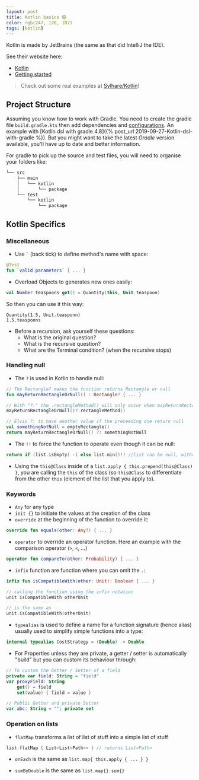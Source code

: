 ```yaml
---
layout: post
title: Kotlin basics ㉿
color: rgb(247, 120, 107)
tags: [kotlin]
---
```


Kotlin is made by JetBrains (the same as that did IntelliJ the IDE).

See their website here:
  - [Kotlin](https://kotlinlang.org/)
  - [Getting started](https://kotlinlang.org/docs/tutorials/getting-started.html)
  
> Check out some real examples at [Sylhare/Kotlin](https://github.com/sylhare/Kotlin)!

## Project Structure

Assuming you know how to work with Gradle.
You need to create the gradle file `build.gradle.kts` then add dependencies and [configurations]((https://kotlinlang.org/docs/reference/using-gradle.html)).
An example with [Kotlin dsl with gradle 4.8]({% post_url 2019-09-27-Kotlin-dsl-with-gradle %}).
But you might want to take the latest _Gradle_ version available, you'll have up to date and better information.

For gradle to pick up the source and test files, you will need to organise your folders like:

```bash
└── src
    ├── main
    │   └── kotlin
    │       └── package
    └── test
        └── kotlin
            └── package

```

## Kotlin Specifics

### Miscellaneous

- Use ``` ` ``` (back tick) to define method's name with space:

```kotlin
@Test
fun `valid parameters` { ... }
```

- Overload Objects to generates new ones easily:

```kotlin
val Number.teaspoons get() = Quantity(this, Unit.teaspoon)
```

So then you can use it this way:

```
Quantity(1.5, Unit.teasponn) 
1.5.teaspoons
```

- Before a recursion, ask yourself these questions:
	- What is the original question?
	- What is the recursive question?
	- What are the Terminal condition? (when the recursive stops)

### Handling null

- The `?` is used in Kotlin to handle null:

```kotlin
// The Rectangle? makes the function returns Rectangle or null
fun mayReturnRectangleOrNull() : Rectangle? { ... }

// With "?." the .rectangleMethod() will only occur when mayReturnRectangleOrNull() returns a rectangle
mayReturnRectangleOrNull()?.rectangleMethod() 

// Elvis ?: to have another value if the preceeding one return null
val somethingNotNull = emptyRectangle()
return mayReturnRectangleOrNull() ?: somethingNotNull 
```

- The `!!` to force the function to operate even though it can be null:

```kotlin
return if (list.isEmpty) -1 else list.min()!! //list can be null, without !! it would complain, but can still return null
```

- Using the `this@Class` inside of a `list.apply { this.prepend(this@Class) }`, you are calling the `this` of the class (so `this@Class` to differentiate from the other `this` (element of the list that you apply to).


### Keywords

- `Any` for any type
- `init {}` to initiate the values at the creation of the class
- `override` at the beginning of the function to override it:

```kotlin
override fun equals(other: Any?) { ... }
```

- `operator` to override an operator function. Here an example with the comparison operator (`>`, `<`, ...)

```kotlin
operator fun compareTo(other: Probability) { ... }
```

- `infix` function are function where you can omit the `.`:

```kotlin
infix fun isCompatibleWith(other: Unit): Boolean { ... }

// calling the function using the infix notation
unit isCompatibleWith otherUnit

// is the same as
unit.isCompatibleWith(otherUnit)
```

- `typealias` is used to define a name for a function signature (hence alias) usually used to simplify simple functions into a type:

```kotlin
internal typealias CostStrategy = (Double) -> Double
```

- For Properties unless they are private, a getter / setter is automatically "build" but you can custom its behaviour through:

```kotlin
// To custom the Getter / Setter of a field
private var field: String = "field" 
var proxyField: String
    get() = field
    set(value) { field = value }

// Public Getter and private Setter   
var abc: String = ""; private set
```

### Operation on lists

- `flatMap` transforms a list of list of stuff into a simple list of stuff

```kotlin
list.flatMap { List<List<Path>> } // returns List<Path>
```

- `onEach` is the same as `list.map{ this.apply { ... } }`

- `sumByDouble` is the same as  `list.map{}.sum{}`
